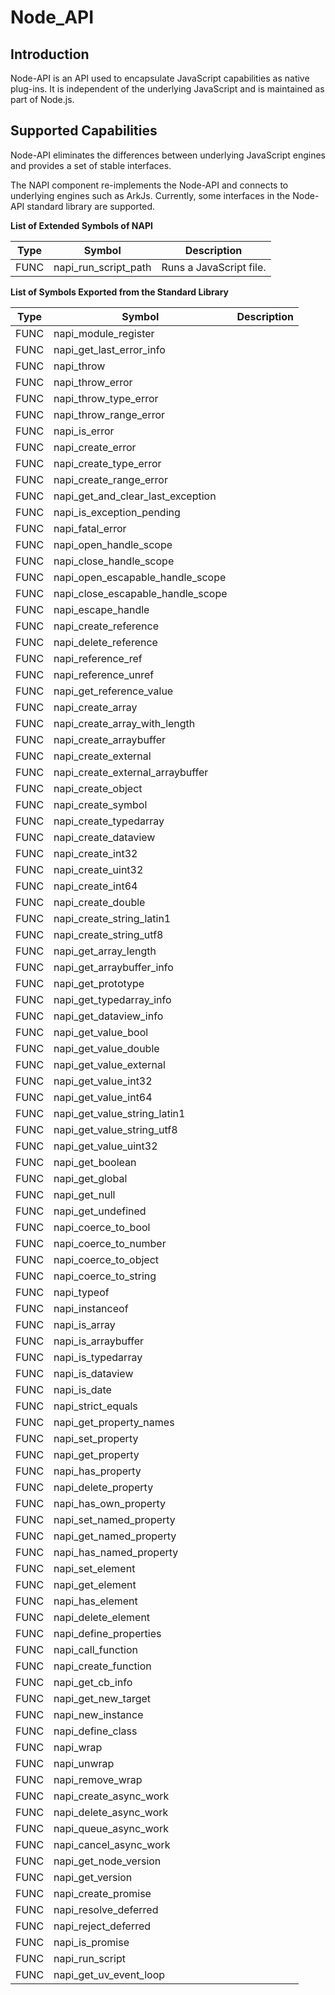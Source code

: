 # Node_API



## Introduction



Node-API is an API used to encapsulate JavaScript capabilities as native plug-ins. It is independent of the underlying JavaScript and is maintained as part of Node.js.

## Supported Capabilities



Node-API eliminates the differences between underlying JavaScript engines and provides a set of stable interfaces.

The NAPI component re-implements the Node-API and connects to underlying engines such as ArkJs. Currently, some interfaces in the Node-API standard library are supported.

**List of Extended Symbols of NAPI**

|Type|Symbol|Description|
| --- | --- | --- |
|FUNC|napi_run_script_path|Runs a JavaScript file.|

**List of Symbols Exported from the Standard Library**

|Type|Symbol|Description|
| --- | --- | --- |
|FUNC|napi_module_register|
|FUNC|napi_get_last_error_info|
|FUNC|napi_throw|
|FUNC|napi_throw_error|
|FUNC|napi_throw_type_error|
|FUNC|napi_throw_range_error|
|FUNC|napi_is_error|
|FUNC|napi_create_error|
|FUNC|napi_create_type_error|
|FUNC|napi_create_range_error|
|FUNC|napi_get_and_clear_last_exception|
|FUNC|napi_is_exception_pending|
|FUNC|napi_fatal_error|
|FUNC|napi_open_handle_scope|
|FUNC|napi_close_handle_scope|
|FUNC|napi_open_escapable_handle_scope|
|FUNC|napi_close_escapable_handle_scope|
|FUNC|napi_escape_handle|
|FUNC|napi_create_reference|
|FUNC|napi_delete_reference|
|FUNC|napi_reference_ref|
|FUNC|napi_reference_unref|
|FUNC|napi_get_reference_value|
|FUNC|napi_create_array|
|FUNC|napi_create_array_with_length|
|FUNC|napi_create_arraybuffer|
|FUNC|napi_create_external|
|FUNC|napi_create_external_arraybuffer|
|FUNC|napi_create_object|
|FUNC|napi_create_symbol|
|FUNC|napi_create_typedarray|
|FUNC|napi_create_dataview|
|FUNC|napi_create_int32|
|FUNC|napi_create_uint32|
|FUNC|napi_create_int64|
|FUNC|napi_create_double|
|FUNC|napi_create_string_latin1|
|FUNC|napi_create_string_utf8|
|FUNC|napi_get_array_length|
|FUNC|napi_get_arraybuffer_info|
|FUNC|napi_get_prototype|
|FUNC|napi_get_typedarray_info|
|FUNC|napi_get_dataview_info|
|FUNC|napi_get_value_bool|
|FUNC|napi_get_value_double|
|FUNC|napi_get_value_external|
|FUNC|napi_get_value_int32|
|FUNC|napi_get_value_int64|
|FUNC|napi_get_value_string_latin1|
|FUNC|napi_get_value_string_utf8|
|FUNC|napi_get_value_uint32|
|FUNC|napi_get_boolean|
|FUNC|napi_get_global|
|FUNC|napi_get_null|
|FUNC|napi_get_undefined|
|FUNC|napi_coerce_to_bool|
|FUNC|napi_coerce_to_number|
|FUNC|napi_coerce_to_object|
|FUNC|napi_coerce_to_string|
|FUNC|napi_typeof|
|FUNC|napi_instanceof|
|FUNC|napi_is_array|
|FUNC|napi_is_arraybuffer|
|FUNC|napi_is_typedarray|
|FUNC|napi_is_dataview|
|FUNC|napi_is_date|
|FUNC|napi_strict_equals|
|FUNC|napi_get_property_names|
|FUNC|napi_set_property|
|FUNC|napi_get_property|
|FUNC|napi_has_property|
|FUNC|napi_delete_property|
|FUNC|napi_has_own_property|
|FUNC|napi_set_named_property|
|FUNC|napi_get_named_property|
|FUNC|napi_has_named_property|
|FUNC|napi_set_element|
|FUNC|napi_get_element|
|FUNC|napi_has_element|
|FUNC|napi_delete_element|
|FUNC|napi_define_properties|
|FUNC|napi_call_function|
|FUNC|napi_create_function|
|FUNC|napi_get_cb_info|
|FUNC|napi_get_new_target|
|FUNC|napi_new_instance|
|FUNC|napi_define_class|
|FUNC|napi_wrap|
|FUNC|napi_unwrap|
|FUNC|napi_remove_wrap|
|FUNC|napi_create_async_work|
|FUNC|napi_delete_async_work|
|FUNC|napi_queue_async_work|
|FUNC|napi_cancel_async_work|
|FUNC|napi_get_node_version|
|FUNC|napi_get_version|
|FUNC|napi_create_promise|
|FUNC|napi_resolve_deferred|
|FUNC|napi_reject_deferred|
|FUNC|napi_is_promise|
|FUNC|napi_run_script|
|FUNC|napi_get_uv_event_loop|
